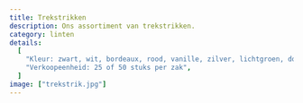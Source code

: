 ```yaml
---
title: Trekstrikken
description: Ons assortiment van trekstrikken.
category: linten
details:
  [
    "Kleur: zwart, wit, bordeaux, rood, vanille, zilver, lichtgroen, donkergroen, beige en lichtblauw",
    "Verkoopeenheid: 25 of 50 stuks per zak",
  ]
image: ["trekstrik.jpg"]
---
```

